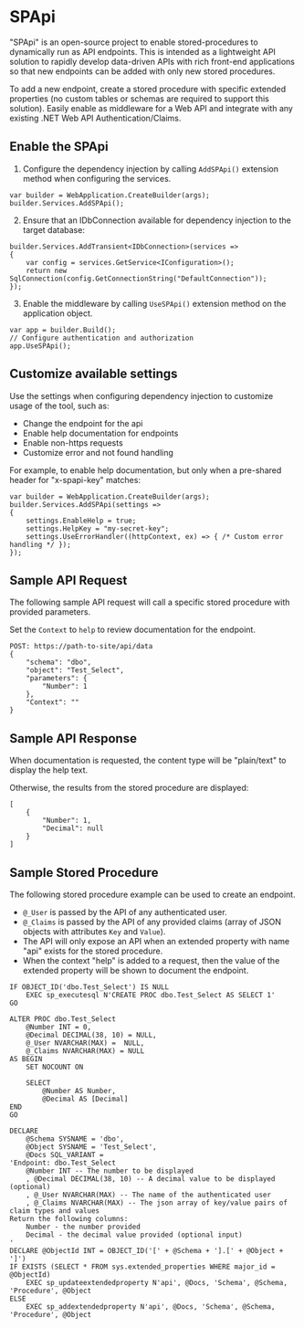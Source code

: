 # SPApi

"SPApi" is an open-source project to enable stored-procedures to dynamically run as API endpoints. This is
intended as a lightweight API solution to rapidly develop data-driven APIs with rich front-end applications
so that new endpoints can be added with only new stored procedures.

To add a new endpoint, create a stored procedure with specific extended properties (no custom tables or schemas
are required to support this solution). Easily enable as middleware for a Web API and integrate with any existing
.NET Web API Authentication/Claims.

## Enable the SPApi

1. Configure the dependency injection by calling `AddSPApi()` extension method when configuring the services.

```
var builder = WebApplication.CreateBuilder(args);
builder.Services.AddSPApi();
```

2. Ensure that an IDbConnection available for dependency injection to the target database:

```
builder.Services.AddTransient<IDbConnection>(services =>
{
    var config = services.GetService<IConfiguration>();
    return new SqlConnection(config.GetConnectionString("DefaultConnection"));
});
```

3. Enable the middleware by calling `UseSPApi()` extension method on the application object.

```
var app = builder.Build();
// Configure authentication and authorization
app.UseSPApi();
```

## Customize available settings

Use the settings when configuring dependency injection to customize usage of the tool, such as:

* Change the endpoint for the api
* Enable help documentation for endpoints
* Enable non-https requests
* Customize error and not found handling

For example, to enable help documentation, but only when a pre-shared header for "x-spapi-key" matches:

```
var builder = WebApplication.CreateBuilder(args);
builder.Services.AddSPApi(settings =>
{
    settings.EnableHelp = true;
    settings.HelpKey = "my-secret-key";
	settings.UseErrorHandler((httpContext, ex) => { /* Custom error handling */ });
});
```

## Sample API Request

The following sample API request will call a specific stored procedure with provided parameters.

Set the `Context` to `help` to review documentation for the endpoint.

```
POST: https://path-to-site/api/data
{
    "schema": "dbo",
    "object": "Test_Select",
    "parameters": {
        "Number": 1
    },
    "Context": ""
}
```

## Sample API Response

When documentation is requested, the content type will be "plain/text" to display the help text.

Otherwise, the results from the stored procedure are displayed:

```
[
    {
        "Number": 1,
        "Decimal": null
    }
]
```
## Sample Stored Procedure

The following stored procedure example can be used to create an endpoint.
* `@_User` is passed by the API of any authenticated user.
* `@_Claims` is passed by the API of any provided claims (array of JSON objects with attributes `Key` and `Value`).
* The API will only expose an API when an extended property with name "api" exists for the stored procedure.
* When the context "help" is added to a request, then the value of the extended property will be shown to document the endpoint.

```
IF OBJECT_ID('dbo.Test_Select') IS NULL
	EXEC sp_executesql N'CREATE PROC dbo.Test_Select AS SELECT 1'
GO

ALTER PROC dbo.Test_Select
	@Number INT = 0,
	@Decimal DECIMAL(38, 10) = NULL,
	@_User NVARCHAR(MAX) =  NULL,
	@_Claims NVARCHAR(MAX) = NULL
AS BEGIN
	SET NOCOUNT ON

	SELECT
		@Number AS Number,
		@Decimal AS [Decimal]
END
GO

DECLARE
	@Schema SYSNAME = 'dbo',
	@Object SYSNAME = 'Test_Select',
	@Docs SQL_VARIANT =
'Endpoint: dbo.Test_Select
	@Number INT -- The number to be displayed
	, @Decimal DECIMAL(38, 10) -- A decimal value to be displayed (optional)
	, @_User NVARCHAR(MAX) -- The name of the authenticated user
	, @_Claims NVARCHAR(MAX) -- The json array of key/value pairs of claim types and values
Return the following columns:
	Number - the number provided
	Decimal - the decimal value provided (optional input)
'
DECLARE @ObjectId INT = OBJECT_ID('[' + @Schema + '].[' + @Object + ']')
IF EXISTS (SELECT * FROM sys.extended_properties WHERE major_id = @ObjectId)
	EXEC sp_updateextendedproperty N'api', @Docs, 'Schema', @Schema, 'Procedure', @Object
ELSE
	EXEC sp_addextendedproperty N'api', @Docs, 'Schema', @Schema, 'Procedure', @Object
```